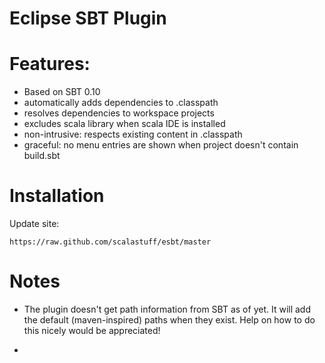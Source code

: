 
Eclipse SBT Plugin
==================

# Features:

- Based on SBT 0.10
- automatically adds dependencies to .classpath
- resolves dependencies to workspace projects
- excludes scala library when scala IDE is installed
- non-intrusive: respects existing content in .classpath
- graceful: no menu entries are shown when project doesn't contain build.sbt

# Installation

Update site:

	https://raw.github.com/scalastuff/esbt/master

# Notes

 - The plugin doesn't get path information from SBT as of yet. 
   It will add the default (maven-inspired) paths when they exist.
   Help on how to do this nicely would be appreciated!
   
 - 